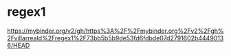 # regex1

https://mybinder.org/v2/gh/https%3A%2F%2Fmybinder.org%2Fv2%2Fgh%2Fvillarreald%2Fregex1%2F73bb5b5b9de53fd6fdbde07d2791602b44490136/HEAD
